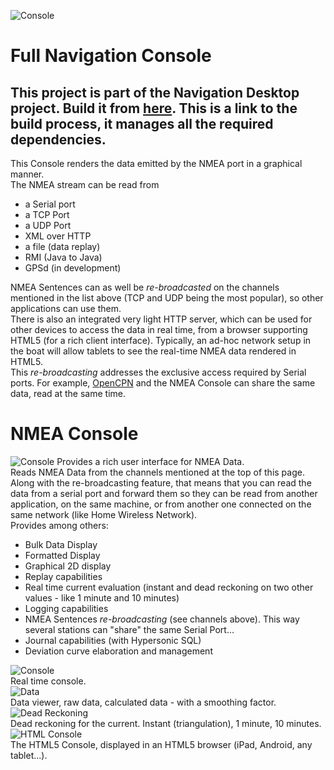 ![Console](./navigation.jpg "Navigation Console")
# Full Navigation Console 
This project is part of the Navigation Desktop project. Build it from [here](https://github.com/OlivierLD/oliv-soft-project-builder). This is a link to the build process, it manages all the required dependencies.
<br>
----
This Console renders the data emitted by the NMEA port in a graphical manner.
<br/>
The NMEA stream can be read from
  * a Serial port
  * a TCP Port
  * a UDP Port
  * XML over HTTP
  * a file (data replay)
  * RMI (Java to Java)
  * GPSd (in development)
  
NMEA Sentences can as well be _re-broadcasted_ on the channels mentioned in the list above (TCP and UDP being the most popular), so other applications can use them.
<br/>
There is also an integrated very light HTTP server, which can be used for other devices to access the data in real time, from a browser supporting HTML5 (for a rich client interface). Typically, an ad-hoc network setup in the boat will allow tablets to see the real-time NMEA data rendered in HTML5.
<br/>
This _re-broadcasting_ addresses the exclusive access required by Serial ports. For example, [OpenCPN](http://opencpn.org) and the NMEA Console can share the same data, read at the same time.

# NMEA Console
![Console](http://donpedro.lediouris.net/software/img/console.png)
Provides a rich user interface for NMEA Data.
<br>
Reads NMEA Data from the channels mentioned at the top of this page. Along with the re-broadcasting feature, that means that you can read the data from a serial port and forward them so they can be read from another application, on the same machine, or from another one connected on the same network (like Home Wireless Network).
<br>
Provides among others:
 * Bulk Data Display
 * Formatted Display
 * Graphical 2D display
 * Replay capabilities
 * Real time current evaluation (instant and dead reckoning on two other values - like 1 minute and 10 minutes)
 * Logging capabilities
 * NMEA Sentences _re-broadcasting_ (see channels above). This way several stations can "share" the same Serial Port...
 * Journal capabilities (with Hypersonic SQL)
 * Deviation curve elaboration and management

![Console](http://donpedro.lediouris.net/software/img/console.png)
<br>
Real time console.
<br>
![Data](http://donpedro.lediouris.net/software/img/data.png)
<br>
Data viewer, raw data, calculated data - with a smoothing factor.
<br>
![Dead Reckoning](http://donpedro.lediouris.net/software/img/dr.png)
<br>
Dead reckoning for the current. Instant (triangulation), 1 minute, 10 minutes.
<br>
![HTML Console](http://donpedro.lediouris.net/software/img/html5.png)
<br>
The HTML5 Console, displayed in an HTML5 browser (iPad, Android, any tablet...).
<br>
